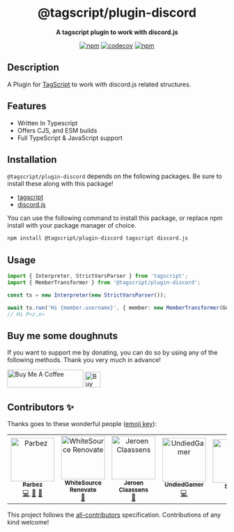 <div align="center">

# @tagscript/plugin-discord

**A tagscript plugin to work with discord.js**

[![npm](https://img.shields.io/npm/dw/@tagscript/plugin-discord)](https://www.npmjs.com/package/@tagscript/plugin-discord)
[![codecov](https://codecov.io/gh/imranbarbhuiya/tagscript/branch/main/graph/badge.svg?precision=2&flag=plugin-discord)](https://codecov.io/gh/imranbarbhuiya/tagscript)
[![npm](https://img.shields.io/npm/v/@tagscript/plugin-discord?color=crimson&logo=npm&style=flat-square)](https://www.npmjs.com/package/@tagscript/plugin-discord)

</div>

## Description

A Plugin for [TagScript](https://www.npmjs.com/package/tagscript) to work with discord.js related structures.

## Features

-   Written In Typescript
-   Offers CJS, and ESM builds
-   Full TypeScript & JavaScript support

## Installation

`@tagscript/plugin-discord` depends on the following packages. Be sure to install these along with this package!

-   [tagscript](https://www.npmjs.com/package/tagscript)
-   [discord.js](https://www.npmjs.com/package/discord.js)

You can use the following command to install this package, or replace npm install with your package manager of choice.

```bash
npm install @tagscript/plugin-discord tagscript discord.js

```

## Usage

```ts copy showLineNumbers
import { Interpreter, StrictVarsParser } from 'tagscript';
import { MemberTransformer } from '@tagscript/plugin-discord';

const ts = new Interpreter(new StrictVarsParser());

await ts.run('Hi {member.username}', { member: new MemberTransformer(GuildMember) });
// Hi P<z,x>
```

## Buy me some doughnuts

If you want to support me by donating, you can do so by using any of the following methods. Thank you very much in advance!

<a href="https://www.buymeacoffee.com/parbez" target="_blank"><img src="https://cdn.buymeacoffee.com/buttons/default-orange.png" alt="Buy Me A Coffee" height="41" width="174"></a>
<a href='https://ko-fi.com/Y8Y1CBIJH' target='_blank'><img height='36' style='border:0px;height:36px;' src='https://cdn.ko-fi.com/cdn/kofi4.png?v=3' border='0' alt='Buy Me a Coffee at ko-fi.com' /></a>

## Contributors ✨

Thanks goes to these wonderful people ([emoji key](https://allcontributors.org/docs/en/emoji-key)):

<!-- ALL-CONTRIBUTORS-LIST:START - Do not remove or modify this section -->
<!-- prettier-ignore-start -->
<!-- markdownlint-disable -->
<table>
  <tbody>
    <tr>
      <td align="center"><a href="https://github.com/imranbarbhuiya"><img src="https://avatars.githubusercontent.com/u/74945038?v=4?s=100" width="100px;" alt="Parbez"/><br /><sub><b>Parbez</b></sub></a><br /><a href="https://github.com/imranbarbhuiya/TagScript/commits?author=imranbarbhuiya" title="Code">💻</a> <a href="#maintenance-imranbarbhuiya" title="Maintenance">🚧</a> <a href="#ideas-imranbarbhuiya" title="Ideas, Planning, & Feedback">🤔</a></td>
      <td align="center"><a href="https://renovate.whitesourcesoftware.com"><img src="https://avatars.githubusercontent.com/u/25180681?v=4?s=100" width="100px;" alt="WhiteSource Renovate"/><br /><sub><b>WhiteSource Renovate</b></sub></a><br /><a href="#maintenance-renovate-bot" title="Maintenance">🚧</a></td>
      <td align="center"><a href="https://favware.tech"><img src="https://avatars.githubusercontent.com/u/4019718?v=4?s=100" width="100px;" alt="Jeroen Claassens"/><br /><sub><b>Jeroen Claassens</b></sub></a><br /><a href="#maintenance-favna" title="Maintenance">🚧</a></td>
      <td align="center"><a href="https://github.com/UndiedGamer"><img src="https://avatars.githubusercontent.com/u/84702365?v=4?s=100" width="100px;" alt="UndiedGamer"/><br /><sub><b>UndiedGamer</b></sub></a><br /><a href="https://github.com/imranbarbhuiya/TagScript/commits?author=UndiedGamer" title="Code">💻</a></td>
      <td align="center"><a href="http://discord.gg/sofi"><img src="https://avatars.githubusercontent.com/u/20400149?v=4?s=100" width="100px;" alt="Sourav"/><br /><sub><b>Sourav</b></sub></a><br /><a href="https://github.com/imranbarbhuiya/TagScript/commits?author=ShoXcy" title="Documentation">📖</a></td>
      <td align="center"><a href="https://github.com/apps/allcontributors"><img src="https://avatars.githubusercontent.com/in/23186?v=4?s=100" width="100px;" alt="allcontributors[bot]"/><br /><sub><b>allcontributors[bot]</b></sub></a><br /><a href="https://github.com/imranbarbhuiya/TagScript/commits?author=allcontributors[bot]" title="Documentation">📖</a></td>
    </tr>
  </tbody>
  <tfoot>
    
  </tfoot>
</table>

<!-- markdownlint-restore -->
<!-- prettier-ignore-end -->

<!-- ALL-CONTRIBUTORS-LIST:END -->

This project follows the [all-contributors](https://github.com/all-contributors/all-contributors) specification. Contributions of any kind welcome!
